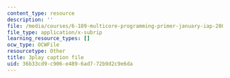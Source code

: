 ```yaml
---
content_type: resource
description: ''
file: /media/courses/6-189-multicore-programming-primer-january-iap-2007/36b33cd9c906e4896ad772b9d2c9e6da_vhIwuNJzVG4.srt
file_type: application/x-subrip
learning_resource_types: []
ocw_type: OCWFile
resourcetype: Other
title: 3play caption file
uid: 36b33cd9-c906-e489-6ad7-72b9d2c9e6da
---
```

